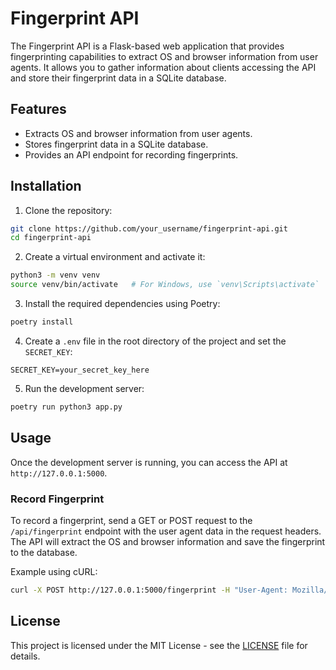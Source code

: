 # Fingerprint API

The Fingerprint API is a Flask-based web application that provides fingerprinting capabilities to extract OS and browser information from user agents. It allows you to gather information about clients accessing the API and store their fingerprint data in a SQLite database.

## Features

- Extracts OS and browser information from user agents.
- Stores fingerprint data in a SQLite database.
- Provides an API endpoint for recording fingerprints.

## Installation

1. Clone the repository:

```bash
git clone https://github.com/your_username/fingerprint-api.git
cd fingerprint-api
```

2. Create a virtual environment and activate it:

```bash
python3 -m venv venv
source venv/bin/activate   # For Windows, use `venv\Scripts\activate`
```

3. Install the required dependencies using Poetry:

```bash
poetry install
```

4. Create a `.env` file in the root directory of the project and set the `SECRET_KEY`:

```
SECRET_KEY=your_secret_key_here
```

5. Run the development server:

```bash
poetry run python3 app.py
```

## Usage

Once the development server is running, you can access the API at `http://127.0.0.1:5000`.

### Record Fingerprint

To record a fingerprint, send a GET or POST request to the `/api/fingerprint` endpoint with the user agent data in the request headers. The API will extract the OS and browser information and save the fingerprint to the database.

Example using cURL:

```bash
curl -X POST http://127.0.0.1:5000/fingerprint -H "User-Agent: Mozilla/5.0 (Windows NT 10.0; Win64; x64) AppleWebKit/537.36 (KHTML, like Gecko) Chrome/58.0.3029.110 Safari/537.3"
```

## License

This project is licensed under the MIT License - see the [LICENSE](LICENSE) file for details.
